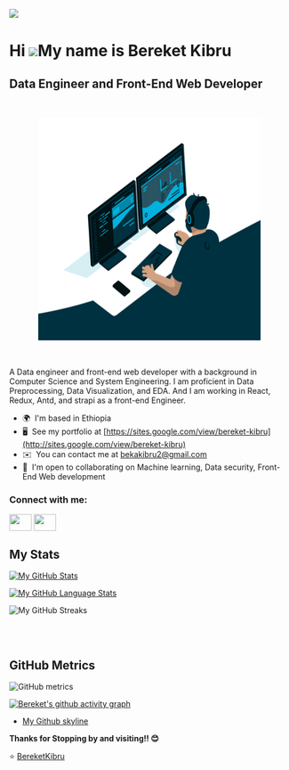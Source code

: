 ![](https://komarev.com/ghpvc/?username=bereketkibru)

Hi ![](https://user-images.githubusercontent.com/18350557/176309783-0785949b-9127-417c-8b55-ab5a4333674e.gif)My name is Bereket Kibru
=====================================================================================================================================

Data Engineer and Front-End Web Developer
-----------------------------------------

<br>

<p align = "center"><img src="./giphy.gif" alt="Bereket Kibru" width = "400px" height = "400px"/></p>

<br>

A Data engineer and front-end web developer with a background in Computer Science and System Engineering. I am proficient in Data Preprocessing, Data Visualization, and EDA. And I am working in React, Redux, Antd, and strapi as a front-end Engineer.

* 🌍  I'm based in Ethiopia
* 🖥️  See my portfolio at [https://sites.google.com/view/bereket-kibru](http://sites.google.com/view/bereket-kibru)
* ✉️  You can contact me at [bekakibru2@gmail.com](mailto:bekakibru2@gmail.com)
* 🤝  I'm open to collaborating on Machine learning, Data security, Front-End Web development

 <h3 align="left">Connect with me:</h3>
<p align="left">
<a href="https://twitter.com/kibru_bereket" target="blank"><img align="center" src="https://cdn.jsdelivr.net/npm/simple-icons@3.0.1/icons/twitter.svg" alt="" height="30" width="40" /></a>
<a href="https://www.linkedin.com/in/bereket-kibru-b25234137/" target="blank"><img align="center" src="https://cdn.jsdelivr.net/npm/simple-icons@3.0.1/icons/linkedin.svg" alt="" height="30" width="40" /></a>
</p>

 ## My Stats

[![My GitHub Stats](https://github-readme-stats.vercel.app/api/?username=bereketkibru&count_private=true&theme=buefy&showicons=true)](https://github-readme-stats.vercel.app/api/?username=bereketkibru&count_private=true&theme=buefy&showicons=true)

[![My GitHub Language Stats](https://github-readme-stats.vercel.app/api/top-langs/?username=bereketkibru&langs_count=5&theme=buefy)](https://github-readme-stats.vercel.app/api/top-langs/?username=bereketkibru&langs_count=5&theme=buefy)

![My GitHub Streaks](https://github-readme-streak-stats.herokuapp.com/?user=bereketkibru&)

<br />
<br />

## GitHub Metrics

![GitHub metrics](https://metrics.lecoq.io/bereketkibru)

[![Bereket's github activity graph](https://activity-graph.herokuapp.com/graph?username=bereketkibru&theme=dracula)](https://github.com/bereketkibru/github-readme-activity-graph)

- [My Github skyline](https://skyline.github.com/bereketkibru/2022)



**Thanks for Stopping by and visiting!! 😊**

<p align="center">

⭐️ [BereketKibru](https://github.com/bereketkibru)

</p>
